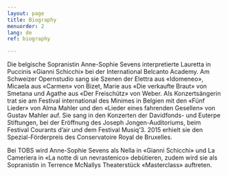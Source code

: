 ```yaml
---
layout: page
title: Biography
menuorder: 2
lang: de
ref: biography

---
```



Die belgische Sopranistin Anne-Sophie Sevens interpretierte Lauretta in Puccinis «Gianni Schicchi» bei der International Belcanto Academy. Am Schweizer Opernstudio sang sie Szenen der Elettra aus «Idomeneo», Micaela aus «Carmen» von Bizet, Marie aus «Die verkaufte Braut» von Smetana und Agathe aus «Der Freischütz» von Weber. Als Konzertsängerin trat sie am Festival international des Minimes in Belgien mit den «Fünf Lieder» von Alma Mahler und den «Lieder eines fahrenden Gesellen» von Gustav Mahler auf. Sie sang in den Konzerten der Davidfonds- und Euterpe Stiftungen, bei der Eröffnung des Joseph Jongen-Auditoriums, beim Festival Courants d’air und dem Festival Musiq‘3. 2015 erhielt sie den Spezial-Förderpreis des Conservatoire Royal de Bruxelles.

Bei TOBS wird Anne-Sophie Sevens als Nella in «Gianni Schicchi» und La Cameriera in «La notte di un nevrastenico» debütieren, zudem wird sie als Sopranistin in Terrence McNallys Theaterstück «Masterclass» auftreten.
